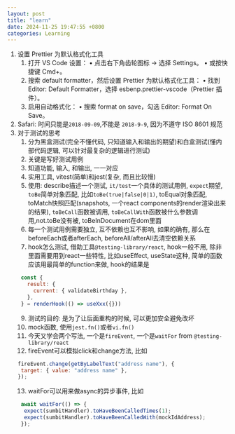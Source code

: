 ```yaml
---
layout: post
title: "learn"
date: 2024-11-25 19:47:55 +0800
categories: Learning
---
```


1. 设置 Prettier 为默认格式化工具
	1.	打开 VS Code 设置：
  	•	点击右下角齿轮图标 → 选择 Settings。
  	•	或按快捷键 Cmd+。
	2.	搜索 default formatter，然后设置 Prettier 为默认格式化工具：
	  •	找到 Editor: Default Formatter，选择 esbenp.prettier-vscode（Prettier 插件）。
	3.	启用自动格式化：
	  •	搜索 format on save，勾选 Editor: Format On Save。
2. Safari: 时间只能是`2018-09-09`,不能是 `2018-9-9`, 因为不遵守 ISO 8601 规范
3. 对于测试的思考
   1. 分为黑盒测试(完全不懂代码, 只知道输入和输出的期望)和白盒测试(懂内部代码逻辑, 可以针对最复杂的逻辑进行测试)
   2. 关键是写好测试用例
   3. 知道功能, 输入, 和输出, 一一对应
   4. 实用工具, vitest(简单)和jest(复杂, 而且比较慢)
   5. 使用: describe描述一个测试, `it/test`一个具体的测试用例, `expect`期望, `toBe`简单对象匹配, 比如`toBe(true|false|0|1)`, toEqual对象匹配, toMatch快照匹配(snapshots, 一个react components的render渲染出来的结果), `toBeCall`函数被调用, `toBeCallWith`函数被什么参数调用,not.toBe没有被, toBeInDocument在dom里面
   6. 每一个测试用例需要独立, 互不依赖也互不影响, 如果的确有, 那么在beforeEach或者afterEach, beforeAll/afterAll去清空依赖关系
   7. hook怎么测试, 借助工具`@testing-library/react`, hook一般不用, 除非里面需要用到react一些特性, 比如useEffect, useState这种, 简单的函数应该用最简单的function来做, hook的结果是
   ```js
    const {
      result: {
        current: { validateBirthday },
      },
    } = renderHook(() => useXxx({}))
   ```
   9. 测试的目的: 是为了让后面重构的时候, 可以更加安全避免改坏
   10. mock函数, 使用`jest.fn()`或者`vi.fn()`
   11. 今天又学会两个写法, 一个是`fireEvent`, 一个是`waitFor` from `@testing-library/react`
   12. fireEvent可以模拟click和change方法, 比如
    ```js
    fireEvent.change(getByLabelText("address name"), {
	 target: { value: "address name" },
    });
	```
   13. waitFor可以用来做async的异步事件, 比如
	```js
	 await waitFor(() => {
	  expect(sumbitHandler).toHaveBeenCalledTimes(1);
	  expect(sumbitHandler).toHaveBeenCalledWith(mockIdAddress);
	 });
  	```
